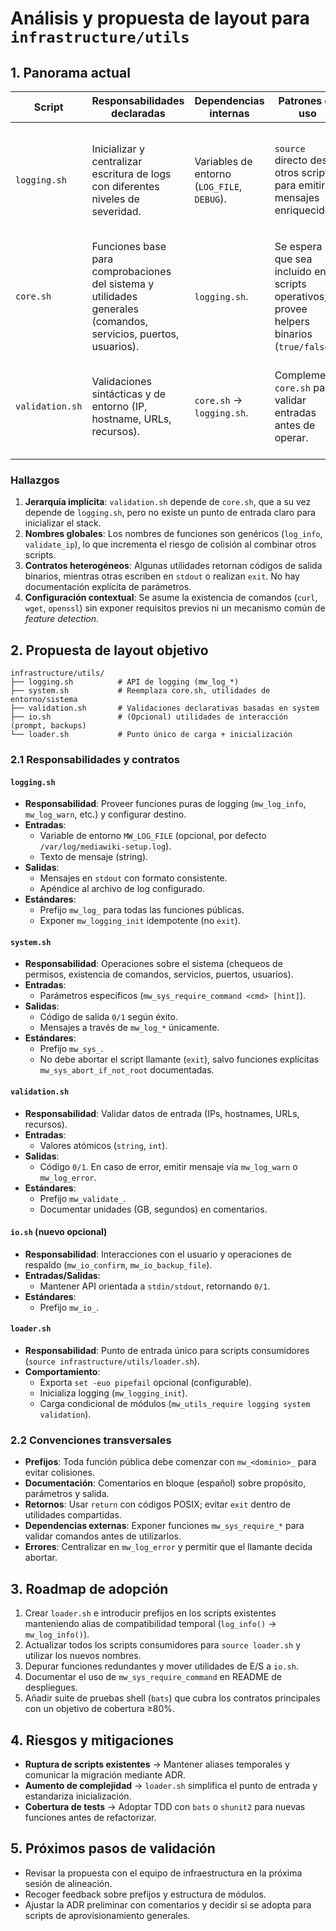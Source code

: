 # Análisis y propuesta de layout para `infrastructure/utils`

## 1. Panorama actual

| Script | Responsabilidades declaradas | Dependencias internas | Patrones de uso | Observaciones |
| --- | --- | --- | --- | --- |
| `logging.sh` | Inicializar y centralizar escritura de logs con diferentes niveles de severidad. | Variables de entorno (`LOG_FILE`, `DEBUG`). | `source` directo desde otros scripts para emitir mensajes enriquecidos. | Define colores ANSI, pero no impone inicialización explícita (`init_logging`) ni prefijos comunes en los nombres. |
| `core.sh` | Funciones base para comprobaciones del sistema y utilidades generales (comandos, servicios, puertos, usuarios). | `logging.sh`. | Se espera que sea incluido en scripts operativos; provee helpers binarios (`true/false`). | Mezcla verificaciones (ej. `check_root`) con funciones de consulta (`port_listening`) sin un contrato de salida común. |
| `validation.sh` | Validaciones sintácticas y de entorno (IP, hostname, URLs, recursos). | `core.sh` → `logging.sh`. | Complementa `core.sh` para validar entradas antes de operar. | Retorna `0/1` como cualquier comando, pero no documenta parámetros ni unidades esperadas (ej. GB). |

### Hallazgos

1. **Jerarquía implícita**: `validation.sh` depende de `core.sh`, que a su vez depende de `logging.sh`, pero no existe un punto de entrada claro para inicializar el stack.
2. **Nombres globales**: Los nombres de funciones son genéricos (`log_info`, `validate_ip`), lo que incrementa el riesgo de colisión al combinar otros scripts.
3. **Contratos heterogéneos**: Algunas utilidades retornan códigos de salida binarios, mientras otras escriben en `stdout` o realizan `exit`. No hay documentación explícita de parámetros.
4. **Configuración contextual**: Se asume la existencia de comandos (`curl`, `wget`, `openssl`) sin exponer requisitos previos ni un mecanismo común de _feature detection_.

## 2. Propuesta de layout objetivo

```
infrastructure/utils/
├── logging.sh          # API de logging (mw_log_*)
├── system.sh           # Reemplaza core.sh, utilidades de entorno/sistema
├── validation.sh       # Validaciones declarativas basadas en system
├── io.sh               # (Opcional) utilidades de interacción (prompt, backups)
└── loader.sh           # Punto único de carga + inicialización
```

### 2.1 Responsabilidades y contratos

#### `logging.sh`
- **Responsabilidad**: Proveer funciones puras de logging (`mw_log_info`, `mw_log_warn`, etc.) y configurar destino.
- **Entradas**:
  - Variable de entorno `MW_LOG_FILE` (opcional, por defecto `/var/log/mediawiki-setup.log`).
  - Texto de mensaje (string).
- **Salidas**:
  - Mensajes en `stdout` con formato consistente.
  - Apéndice al archivo de log configurado.
- **Estándares**:
  - Prefijo `mw_log_` para todas las funciones públicas.
  - Exponer `mw_logging_init` idempotente (no `exit`).

#### `system.sh`
- **Responsabilidad**: Operaciones sobre el sistema (chequeos de permisos, existencia de comandos, servicios, puertos, usuarios).
- **Entradas**:
  - Parámetros específicos (`mw_sys_require_command <cmd> [hint]`).
- **Salidas**:
  - Código de salida `0/1` según éxito.
  - Mensajes a través de `mw_log_*` únicamente.
- **Estándares**:
  - Prefijo `mw_sys_`.
  - No debe abortar el script llamante (`exit`), salvo funciones explícitas `mw_sys_abort_if_not_root` documentadas.

#### `validation.sh`
- **Responsabilidad**: Validar datos de entrada (IPs, hostnames, URLs, recursos).
- **Entradas**:
  - Valores atómicos (`string`, `int`).
- **Salidas**:
  - Código `0/1`. En caso de error, emitir mensaje vía `mw_log_warn` o `mw_log_error`.
- **Estándares**:
  - Prefijo `mw_validate_`.
  - Documentar unidades (GB, segundos) en comentarios.

#### `io.sh` (nuevo opcional)
- **Responsabilidad**: Interacciones con el usuario y operaciones de respaldo (`mw_io_confirm`, `mw_io_backup_file`).
- **Entradas/Salidas**:
  - Mantener API orientada a `stdin/stdout`, retornando `0/1`.
- **Estándares**:
  - Prefijo `mw_io_`.

#### `loader.sh`
- **Responsabilidad**: Punto de entrada único para scripts consumidores (`source infrastructure/utils/loader.sh`).
- **Comportamiento**:
  - Exporta `set -euo pipefail` opcional (configurable).
  - Inicializa logging (`mw_logging_init`).
  - Carga condicional de módulos (`mw_utils_require logging system validation`).

### 2.2 Convenciones transversales

- **Prefijos**: Toda función pública debe comenzar con `mw_<dominio>_` para evitar colisiones.
- **Documentación**: Comentarios en bloque (español) sobre propósito, parámetros y salida.
- **Retornos**: Usar `return` con códigos POSIX; evitar `exit` dentro de utilidades compartidas.
- **Dependencias externas**: Exponer funciones `mw_sys_require_*` para validar comandos antes de utilizarlos.
- **Errores**: Centralizar en `mw_log_error` y permitir que el llamante decida abortar.

## 3. Roadmap de adopción

1. Crear `loader.sh` e introducir prefijos en los scripts existentes manteniendo alias de compatibilidad temporal (`log_info()` → `mw_log_info()`).
2. Actualizar todos los scripts consumidores para `source loader.sh` y utilizar los nuevos nombres.
3. Depurar funciones redundantes y mover utilidades de E/S a `io.sh`.
4. Documentar el uso de `mw_sys_require_command` en README de despliegues.
5. Añadir suite de pruebas shell (`bats`) que cubra los contratos principales con un objetivo de cobertura ≥80%.

## 4. Riesgos y mitigaciones

- **Ruptura de scripts existentes** → Mantener aliases temporales y comunicar la migración mediante ADR.
- **Aumento de complejidad** → `loader.sh` simplifica el punto de entrada y estandariza inicialización.
- **Cobertura de tests** → Adoptar TDD con `bats` o `shunit2` para nuevas funciones antes de refactorizar.

## 5. Próximos pasos de validación

- Revisar la propuesta con el equipo de infraestructura en la próxima sesión de alineación.
- Recoger feedback sobre prefijos y estructura de módulos.
- Ajustar la ADR preliminar con comentarios y decidir si se adopta para scripts de aprovisionamiento generales.
